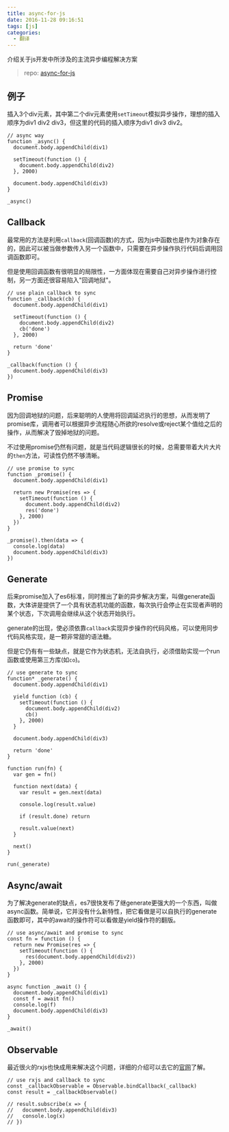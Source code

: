 ```yaml
---
title: async-for-js
date: 2016-11-28 09:16:51
tags: [js]
categories: 
  - 翻译
---
```

介绍关于js开发中所涉及的主流异步编程解决方案
> repo: [async-for-js](https://github.com/haoliangwu/todoMVCs/tree/master/async-for-js)

## 例子
插入3个div元素，其中第二个div元素使用``setTimeout``模拟异步操作，理想的插入顺序为div1 div2 div3，但这里的代码的插入顺序为div1 div3 div2。
```
// async way
function _async() {
  document.body.appendChild(div1)

  setTimeout(function () {
    document.body.appendChild(div2)
  }, 2000)

  document.body.appendChild(div3)
}

_async()
```

## Callback
最常用的方法是利用``callback``(回调函数)的方式，因为js中函数也是作为对象存在的，因此可以被当做参数传入另一个函数中，只需要在异步操作执行代码后调用回调函数即可。

但是使用回调函数有很明显的局限性，一方面体现在需要自己对异步操作进行控制，另一方面还很容易陷入"回调地狱"。
```
// use plain callback to sync
function _callback(cb) {
  document.body.appendChild(div1)

  setTimeout(function () {
    document.body.appendChild(div2)
    cb('done')
  }, 2000)

  return 'done'
}

_callback(function () {
  document.body.appendChild(div3)
})
```

## Promise
因为回调地狱的问题，后来聪明的人使用将回调延迟执行的思想，从而发明了promise库，调用者可以根据异步流程随心所欲的resolve或reject某个值给之后的操作，从而解决了毁掉地狱的问题。

不过使用promise仍然有问题，就是当代码逻辑很长的时候，总需要带着大片大片的``then``方法，可读性仍然不够清晰。
```
// use promise to sync
function _promise() {
  document.body.appendChild(div1)

  return new Promise(res => {
    setTimeout(function () {
      document.body.appendChild(div2)
      res('done')
    }, 2000)
  })
}

_promise().then(data => {
  console.log(data)
  document.body.appendChild(div3)
})
```

## Generate
后来promise加入了es6标准，同时推出了新的异步解决方案，叫做generate函数，大体讲是提供了一个具有状态机功能的函数，每次执行会停止在实现者声明的某个状态，下次调用会继续从这个状态开始执行。

generate的出现，使必须依靠``callback``实现异步操作的代码风格，可以使用同步代码风格实现，是一颗非常甜的语法糖。

但是它仍有有一些缺点，就是它作为状态机，无法自执行，必须借助实现一个run函数或使用第三方库(如``co``)。

```
// use generate to sync
function* _generate() {
  document.body.appendChild(div1)

  yield function (cb) {
    setTimeout(function () {
      document.body.appendChild(div2)
      cb()
    }, 2000)
  }

  document.body.appendChild(div3)

  return 'done'
}

function run(fn) {
  var gen = fn()

  function next(data) {
    var result = gen.next(data)

    console.log(result.value)

    if (result.done) return

    result.value(next)
  }

  next()
}

run(_generate)
```

## Async/await
为了解决generate的缺点，es7很快发布了继generate更强大的一个东西，叫做async函数。简单说，它并没有什么新特性，把它看做是可以自执行的generate函数即可，其中的await的操作符可以看做是yield操作符的翻版。

```
// use async/await and promise to sync
const fn = function () {
  return new Promise(res => {
    setTimeout(function () {
      res(document.body.appendChild(div2))
    }, 2000)
  })
}

async function _await () {
  document.body.appendChild(div1)
  const f = await fn()
  console.log(f)
  document.body.appendChild(div3)
}

_await()
```

## Observable
最近很火的rxjs也快成用来解决这个问题，详细的介绍可以去它的[官网](http://reactivex.io/rxjs/manual/overview.html)了解。

```
// use rxjs and callback to sync
const _callbackObservable = Observable.bindCallback(_callback)
const result = _callbackObservable()

// result.subscribe(x => {
//   document.body.appendChild(div3)
//   console.log(x)
// })
```